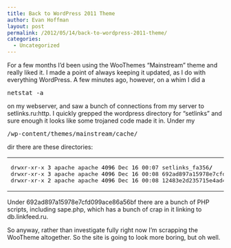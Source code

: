 ```yaml
---
title: Back to WordPress 2011 Theme
author: Evan Hoffman
layout: post
permalink: /2012/05/14/back-to-wordpress-2011-theme/
categories:
  - Uncategorized
---
```

For a few months I&#8217;d been using the WooThemes &#8220;Mainstream&#8221; theme and really liked it. I made a point of always keeping it updated, as I do with everything WordPress. A few minutes ago, however, on a whim I did a 

<pre>netstat -a</pre>

on my webserver, and saw a bunch of connections from my server to setlinks.ru:http. I quickly grepped the wordpress directory for &#8220;setlinks&#8221; and sure enough it looks like some trojaned code made it in. Under my 

<pre>/wp-content/themes/mainstream/cache/</pre>

dir there are these directories:

<div class="wp_syntax">
  <table>
    <tr>
      <td class="code">
        <pre class="bash" style="font-family:monospace;">drwxr-xr-x <span style="color: #000000;">3</span> apache apache <span style="color: #000000;">4096</span> Dec <span style="color: #000000;">16</span> 00:07 setlinks_fa356<span style="color: #000000; font-weight: bold;">/</span>
drwxr-xr-x <span style="color: #000000;">3</span> apache apache <span style="color: #000000;">4096</span> Dec <span style="color: #000000;">16</span> 00:08 692ad897a15978e7cfd099ace86a56bf<span style="color: #000000; font-weight: bold;">/</span>
drwxr-xr-x <span style="color: #000000;">2</span> apache apache <span style="color: #000000;">4096</span> Dec <span style="color: #000000;">16</span> 00:08 12483e2d235715e4ad4c76c8cf04f0fd76c8c397<span style="color: #000000; font-weight: bold;">/</span></pre>
      </td>
    </tr>
  </table>
</div>

Under 692ad897a15978e7cfd099ace86a56bf there are a bunch of PHP scripts, including sape.php, which has a bunch of crap in it linking to db.linkfeed.ru.

So anyway, rather than investigate fully right now I&#8217;m scrapping the WooTheme altogether. So the site is going to look more boring, but oh well.